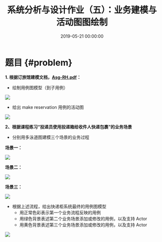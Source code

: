 ﻿---
layout: post
title: 系统分析与设计作业（五）：业务建模与活动图图绘制
date: 2019-05-21 00:00:00
categories: 
- SAD-系统分析与设计
tags: 
- 系统分析与设计
- UML
description: 业务建模与活动图图绘制。
---

# 题目  {#problem}
**1. 根据订旅馆建模文档，[Asg-RH.pdf](https://sysu-swsad.github.io/swad-guide/material/Asg_RH.pdf)：**    
- 绘制用例图模型（到子用例）    

![](https://gitee.com/watchcat2k/pictures_base/raw/master/2019-05/2019-05-17-7.png)

- 给出 make reservation 用例的活动图    

![](https://gitee.com/watchcat2k/pictures_base/raw/master/2019-05/2019-05-21-1.png)


**2、根据课程练习“投递员使用投递箱给收件人快递包裹”的业务场景**
- 分别用多泳道图建模三个场景的业务过程

**场景一：** 

![](https://gitee.com/watchcat2k/pictures_base/raw/master/2019-05/2019-05-21-2.png)

**场景二：**

![](https://gitee.com/watchcat2k/pictures_base/raw/master/2019-05/2019-05-21-3.png)

**场景三：**

![](https://gitee.com/watchcat2k/pictures_base/raw/master/2019-05/2019-05-21-4.png)


- 根据上述流程，给出快递柜系统最终的用例图模型
  - 用正常色彩表示第一个业务流程反映的用例
  - 用绿色背景表述第二个业务场景添加或修改的用例，以及支持 Actor
  - 用黄色背景表述第三个业务场景添加或修改的用例，以及支持 Actor

![](https://gitee.com/watchcat2k/pictures_base/raw/master/2019-05/2019-05-21-5.png)
